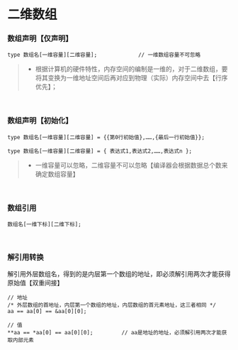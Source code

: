 # 二维数组

### 数组声明【仅声明】
```
type 数组名[一维容量][二维容量];             // 一维数组容量不可忽略
```
>* 根据计算机的硬件特性，内存空间的编制是一维的，对于二维数组，要将其变换为一维地址空间后再对应到物理（实际）内存空间中去【行序优先】；

<br>

### 数组声明【初始化】
```
type 数组名[一维容量][二维容量] = {{第0行初始值},……,{最后一行初始值}};
```
```
type 数组名[一维容量][二维容量] = { 表达式1,表达式2,……,表达式n }; 
```
>* 一维容量可以忽略，二维容量不可以忽略【编译器会根据数据总个数来确定数组容量】

<br>

### 数组引用
```
数组名[一维下标][二维下标];
```
<br>

### 解引用转换
解引用外层数组名，得到的是内层第一个数组的地址，即必须解引用两次才能获得原始值【双重间接】
```
// 地址
/* 外层数组的首地址，内层第一个数组的地址，内层数组的首元素地址，这三者相同 */
aa == aa[0] == &aa[0][0];         

// 值
**aa == *aa[0] == aa[0][0];         // aa是地址的地址，必须解引用两次才能获取内部元素
```


